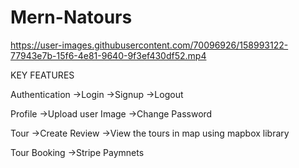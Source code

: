 # Mern-Natours

https://user-images.githubusercontent.com/70096926/158993122-77943e7b-15f6-4e81-9640-9f3ef430df52.mp4

KEY FEATURES

Authentication
->Login
->Signup
->Logout

Profile
->Upload user Image
->Change Password

Tour
->Create Review
->View the tours in map using mapbox library

Tour Booking
->Stripe Paymnets


